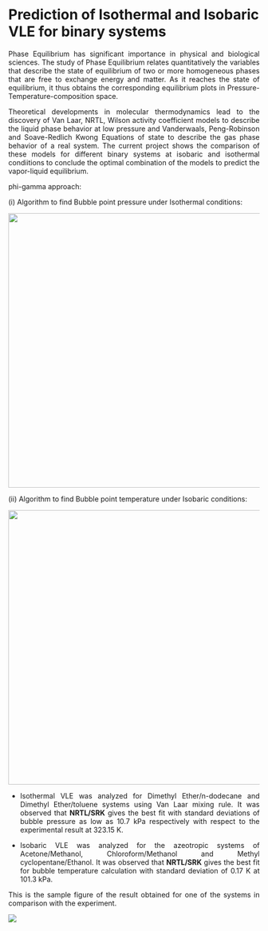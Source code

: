 # **Prediction of Isothermal and Isobaric VLE for binary systems**

<div style="text-align: justify"> 
Phase Equilibrium has significant importance in physical and biological sciences. The study of Phase Equilibrium relates quantitatively the variables that describe the state of equilibrium of two or more homogeneous phases that are free to exchange energy and matter. As it reaches the state of equilibrium, it thus obtains the corresponding equilibrium plots in Pressure-Temperature-composition space. 


Theoretical developments in molecular thermodynamics lead to the discovery of Van Laar, NRTL, Wilson activity coefficient models to describe the liquid phase behavior at low pressure and Vanderwaals, Peng-Robinson and Soave-Redlich Kwong Equations of state to describe the gas phase behavior of a real system. The current project shows the comparison of these models for different binary systems at isobaric and isothermal condiitions to conclude the optimal combination of the models to predict the vapor-liquid equilibrium.

phi-gamma approach:

(i) Algorithm to find Bubble point pressure under Isothermal conditions:

<img src = "https://github.com/snehitha-srirangam/phase-equilibria/blob/Low-P-Isothermal-System/LowP-Isothermal-binary-systems/Bubble%20P%20algorithm.png" width="600" height="550">

(ii) Algorithm to find Bubble point temperature under Isobaric conditions:

<img src = "https://github.com/snehitha-srirangam/phase-equilibria/blob/Low-P-Isothermal-System/LowP-Isobaric-binary-systems/Bubble%20T%20algorithm.png" width="600" height="550">


* Isothermal VLE was analyzed for Dimethyl Ether/n-dodecane and Dimethyl Ether/toluene systems using Van Laar mixing rule. It was observed that **NRTL/SRK** gives the best fit with standard deviations of bubble pressure as low as 10.7 kPa respectively with respect to the experimental result at 323.15 K.

* Isobaric VLE was analyzed for the azeotropic systems of Acetone/Methanol, Chloroform/Methanol and Methyl cyclopentane/Ethanol. It was observed that **NRTL/SRK** gives the best fit for bubble temperature calculation with standard deviation of 0.17 K at 101.3 kPa.

This is the sample figure of the result obtained for one of the systems in comparison with the experiment. </div>

<img src = "https://github.com/snehitha-srirangam/phase-equilibria/blob/Low-P-Isothermal-System/LowP-Isobaric-binary-systems/Chloroform-Methanol%20system/NRTL-PR.png">

